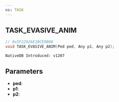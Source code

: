 ```yaml
---
ns: TASK
---
```

## TASK_EVASIVE_ANIM

```c
// 0x5F22926E1BCE9B08
void TASK_EVASIVE_ANIM(Ped ped, Any p1, Any p2);
```

```
NativeDB Introduced: v1207
```

## Parameters
* **ped**:
* **p1**:
* **p2**:

